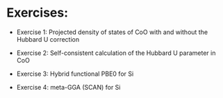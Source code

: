 # Exercises:

* Exercise 1: Projected density of states of CoO with and without the Hubbard U correction

* Exercise 2: Self-consistent calculation of the Hubbard U parameter in CoO

* Exercise 3: Hybrid functional PBE0 for Si

* Exercise 4: meta-GGA (SCAN) for Si
